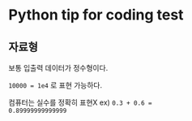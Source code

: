 # Python tip for coding test
## 자료형
보통 입출력 데이터가 정수형이다.

<code>10000 = 1e4</code> 로 표현 가능하다.

컴퓨터는 실수를 정확히 표현X
ex) <code>0.3 + 0.6 = 0.89999999999999</code>

